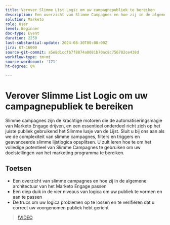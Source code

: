 ```yaml
---
title: Verover Slimme List Logic om uw campagnepubliek te bereiken
description: Een overzicht van Slimme Campagnes en hoe zij in de algemene architectuur van het Marketo Engage passen A diep duiken in de vier niveaus van logica om uw publiekTricks te vormen en aan te passen om uw logica problemen op te lossen en te verifiëren dat u correct uw bedoeld publiek hebt gericht
solution: Marketo
role: User
level: Beginner
doc-type: Event
duration: 2250
last-substantial-update: 2024-08-30T00:00:00Z
jira: KT-16000
source-git-commit: a5e8d1ccfb7f8874a0081b70ac8c756702ce438d
workflow-type: tm+mt
source-wordcount: '171'
ht-degree: 0%

---
```



# Verover Slimme List Logic om uw campagnepubliek te bereiken

Slimme campagnes zijn de krachtige motoren die de automatiseringsmagie van Marketo Engage drijven, en een essentieel onderdeel richt zich op het juiste publiek gebruikend het Slimme lusje van de Lijst. Sluit u bij ons aan als we de complexiteit van slimme campagnes, filters en triggers en geavanceerde slimme lijstlogica opsplitsen. U zult leren hoe te om het volledige potentieel van Slimme Campagnes te gebruiken om uw doelstellingen van het marketing programma te bereiken.

## Toetsen

* Een overzicht van slimme campagnes en hoe zij in de algemene architectuur van het Marketo Engage passen
* Een diep duik in de vier niveaus van logica om uw publiek te vormen en aan te passen
* De trucs om uw logica problemen op te lossen en te verifiëren dat u correct uw voorgenomen publiek hebt gericht

>[!VIDEO](https://video.tv.adobe.com/v/3457304/?learn=on&captions=dut)
